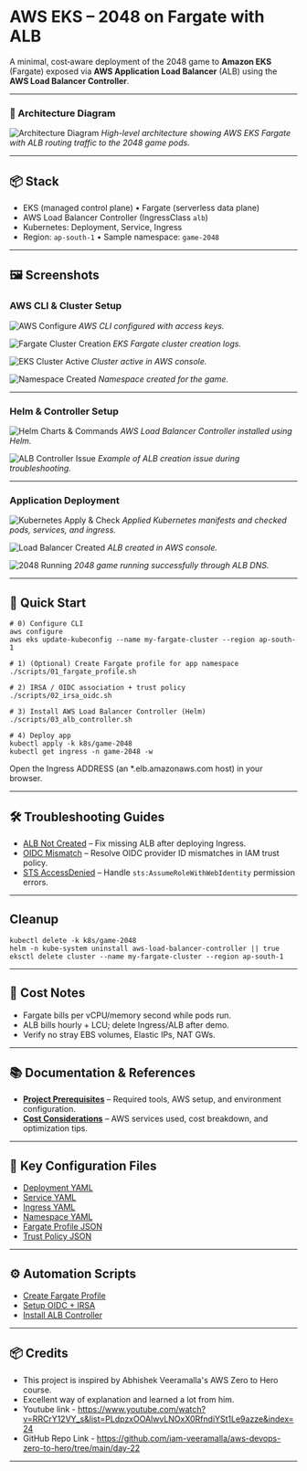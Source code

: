 # AWS EKS – 2048 on Fargate with ALB

A minimal, cost‑aware deployment of the 2048 game to **Amazon EKS** (Fargate) exposed via **AWS Application Load Balancer** (ALB) using the **AWS Load Balancer Controller**.

---

### 📐 Architecture Diagram
![Architecture Diagram](docs/architecture.png) 
*High-level architecture showing AWS EKS Fargate with ALB routing traffic to the 2048 game pods.*

---

## 📦 Stack

- EKS (managed control plane) • Fargate (serverless data plane)
- AWS Load Balancer Controller (IngressClass `alb`)
- Kubernetes: Deployment, Service, Ingress
- Region: `ap-south-1` • Sample namespace: `game-2048`

---

## 🖼️ Screenshots


### AWS CLI & Cluster Setup
![AWS Configure](docs/images/aws-configure.png) 
*AWS CLI configured with access keys.*

![Fargate Cluster Creation](docs/images/fargate-cluster-creation.png) 
*EKS Fargate cluster creation logs.*

![EKS Cluster Active](docs/images/fargate-cluster.png) 
*Cluster active in AWS console.*

![Namespace Created](docs/images/namespace-created.png) 
*Namespace created for the game.*

---

### Helm & Controller Setup
![Helm Charts & Commands](docs/images/helm-charts.png) 
*AWS Load Balancer Controller installed using Helm.*

![ALB Controller Issue](docs/images/alb-issue.png) 
*Example of ALB creation issue during troubleshooting.*

---

### Application Deployment
![Kubernetes Apply & Check](docs/images/kubectl-apply-check.png) 
*Applied Kubernetes manifests and checked pods, services, and ingress.*

![Load Balancer Created](docs/images/lb-created.png) 
*ALB created in AWS console.*

![2048 Running](docs/images/2048-running.png) 
*2048 game running successfully through ALB DNS.*

---

## 🚀 Quick Start

```
# 0) Configure CLI
aws configure
aws eks update-kubeconfig --name my-fargate-cluster --region ap-south-1

# 1) (Optional) Create Fargate profile for app namespace
./scripts/01_fargate_profile.sh

# 2) IRSA / OIDC association + trust policy
./scripts/02_irsa_oidc.sh

# 3) Install AWS Load Balancer Controller (Helm)
./scripts/03_alb_controller.sh

# 4) Deploy app
kubectl apply -k k8s/game-2048
kubectl get ingress -n game-2048 -w
```

Open the Ingress ADDRESS (an *.elb.amazonaws.com host) in your browser.

---

## 🛠 Troubleshooting Guides

- [ALB Not Created](troubleshooting/alb-not-created.md) – Fix missing ALB after deploying Ingress.
- [OIDC Mismatch](troubleshooting/oidc-mismatch.md) – Resolve OIDC provider ID mismatches in IAM trust policy.
- [STS AccessDenied](troubleshooting/sts-accessdenied.md) – Handle `sts:AssumeRoleWithWebIdentity` permission errors.

---

## Cleanup
```
kubectl delete -k k8s/game-2048
helm -n kube-system uninstall aws-load-balancer-controller || true
eksctl delete cluster --name my-fargate-cluster --region ap-south-1
```
---

## 💸 Cost Notes

- Fargate bills per vCPU/memory second while pods run.
- ALB bills hourly + LCU; delete Ingress/ALB after demo.
- Verify no stray EBS volumes, Elastic IPs, NAT GWs.

---
## 📚 Documentation & References

- [**Project Prerequisites**](docs/prerequisites.md) – Required tools, AWS setup, and environment configuration.
- [**Cost Considerations**](docs/cost-considerations.md) – AWS services used, cost breakdown, and optimization tips.

---

## 📂 Key Configuration Files
- [Deployment YAML](configs/deployment.yaml)
- [Service YAML](configs/service.yaml)
- [Ingress YAML](configs/ingress.yaml)
- [Namespace YAML](configs/namespace.yaml)
- [Fargate Profile JSON](configs/fargate-profile.json)
- [Trust Policy JSON](trust.json)

---

## ⚙️ Automation Scripts
- [Create Fargate Profile](scripts/01_fargate_profile.sh)
- [Setup OIDC + IRSA](scripts/02_irsa_oidc.sh)
- [Install ALB Controller](scripts/03_alb_controller.sh)

---

## 📦 Credits

- This project is inspired by Abhishek Veeramalla's AWS Zero to Hero course. 
- Excellent way of explanation and learned a lot from him.
- Youtube link - https://www.youtube.com/watch?v=RRCrY12VY_s&list=PLdpzxOOAlwvLNOxX0RfndiYSt1Le9azze&index=24
- GitHub Repo Link - https://github.com/iam-veeramalla/aws-devops-zero-to-hero/tree/main/day-22

---
